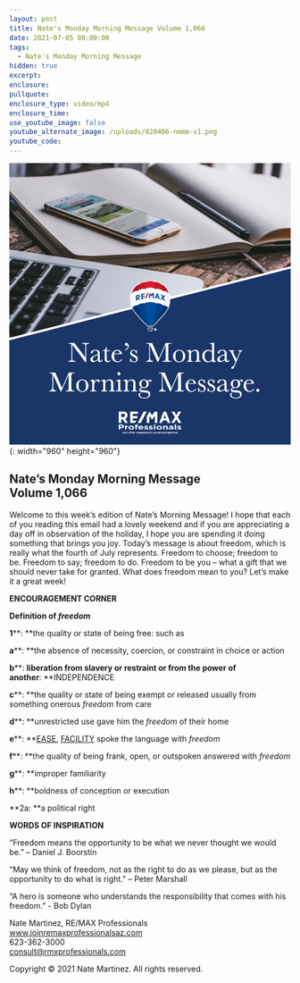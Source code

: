```yaml
---
layout: post
title: Nate's Monday Morning Message Volume 1,066
date: 2021-07-05 00:00:00
tags:
  - Nate's Monday Morning Message
hidden: true
excerpt:
enclosure:
pullquote:
enclosure_type: video/mp4
enclosure_time:
use_youtube_image: false
youtube_alternate_image: /uploads/020406-nmmm-v1.png
youtube_code:
---
```

![](/uploads/020406-nmmm-v1-1.png){: width="960" height="960"}

## **Nate’s Monday Morning Message<br>Volume 1,066**

Welcome to this week’s edition of Nate’s Morning Message\! I hope that each of you reading this email had a lovely weekend and if you are appreciating a day off in observation of the holiday, I hope you are spending it doing something that brings you joy. Today’s message is about freedom, which is really what the fourth of July represents. Freedom to choose; freedom to be. Freedom to say; freedom to do. Freedom to be you – what a gift that we should never take for granted. What does freedom mean to you? Let’s make it a great week\!

**ENCOURAGEMENT CORNER**

**Definition of&nbsp;*freedom***

**1****\:&nbsp;**the quality or state of being free: such as

**a****\:&nbsp;**the absence of necessity, coercion, or constraint in choice or action

**b****\:&nbsp;**liberation from slavery or restraint or from the power of another**\:&nbsp;**INDEPENDENCE

**c****\:&nbsp;**the quality or state of being exempt or released usually from something onerous *freedom*&nbsp;from care

**d****\:&nbsp;**unrestricted use gave him the&nbsp;*freedom*&nbsp;of their home

**e****\:&nbsp;**[EASE](https://www.merriam-webster.com/dictionary/ease),&nbsp;[FACILITY](https://www.merriam-webster.com/dictionary/facility) spoke the language with&nbsp;*freedom*

**f****\:&nbsp;**the quality of being frank, open, or outspoken answered with&nbsp;*freedom*

**g****\:&nbsp;**improper familiarity

**h****\:&nbsp;**boldness of conception or execution

**2a:&nbsp;**a political right

**WORDS OF INSPIRATION**

“Freedom means the opportunity to be what we never thought we would be.” – Daniel J. Boorstin

“May we think of freedom, not as the right to do as we please, but as the opportunity to do what is right.” – Peter Marshall

“A hero is someone who understands the responsibility that comes with his freedom.” - Bob Dylan

Nate Martinez, RE/MAX Professionals<br>www.joinremaxprofessionalsaz.com<br>623-362-3000<br>consult@rmxprofessionals.com

Copyright &copy; 2021 Nate Martinez. All rights reserved.
